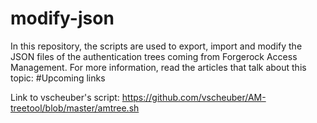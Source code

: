 # modify-json
In this repository, the scripts are used to export, import and modify the JSON files of the authentication trees coming from Forgerock Access Management. For more information, read the articles that talk about this topic: #Upcoming links 

Link to vscheuber's script: https://github.com/vscheuber/AM-treetool/blob/master/amtree.sh
